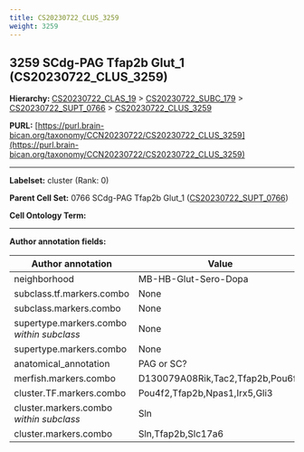 ```yaml
---
title: CS20230722_CLUS_3259
weight: 3259
---
```

## 3259 SCdg-PAG Tfap2b Glut_1 (CS20230722_CLUS_3259)
<b>Hierarchy: </b>
[CS20230722_CLAS_19](../CS20230722_CLAS_19) >
[CS20230722_SUBC_179](../CS20230722_SUBC_179) >
[CS20230722_SUPT_0766](../CS20230722_SUPT_0766) >
[CS20230722_CLUS_3259](../CS20230722_CLUS_3259)

**PURL:** [https://purl.brain-bican.org/taxonomy/CCN20230722/CS20230722_CLUS_3259](https://purl.brain-bican.org/taxonomy/CCN20230722/CS20230722_CLUS_3259)

---


**Labelset:** cluster (Rank: 0)

**Parent Cell Set:** 0766 SCdg-PAG Tfap2b Glut_1 ([CS20230722_SUPT_0766](../CS20230722_SUPT_0766))



**Cell Ontology Term:** 

[MARKER GENES.]: #


---

[TRANSFERRED ANNOTATIONS.]: #


[AUTHOR ANNOTATION FIELDS.]: #


**Author annotation fields:**

| Author annotation | Value |
|-------------------|-------|
|neighborhood|MB-HB-Glut-Sero-Dopa|
|subclass.tf.markers.combo|None|
|subclass.markers.combo|None|
|supertype.markers.combo _within subclass_|None|
|supertype.markers.combo|None|
|anatomical_annotation|PAG or SC?|
|merfish.markers.combo|D130079A08Rik,Tac2,Tfap2b,Pou6f2|
|cluster.TF.markers.combo|Pou4f2,Tfap2b,Npas1,Irx5,Gli3|
|cluster.markers.combo _within subclass_|Sln|
|cluster.markers.combo|Sln,Tfap2b,Slc17a6|

